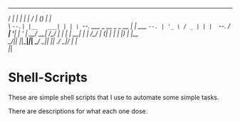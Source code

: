  _____ _          _ _   _____           _       _       
/  ___| |        | | | /  ___|         (_)     | |      
\ `--.| |__   ___| | | \ `--.  ___ _ __ _ _ __ | |_ ___ 
 `--. | '_ \ / _ | | |  `--. \/ __| '__| | '_ \| __/ __|
/\__/ | | | |  __| | | /\__/ | (__| |  | | |_) | |_\__ \
\____/|_| |_|\___|_|_| \____/ \___|_|  |_| .__/ \__|___/
                                         | |            
                                         |_|            

# Shell-Scripts
These are simple shell scripts that I use to automate some simple tasks.

There are descriptions for what each one dose.
